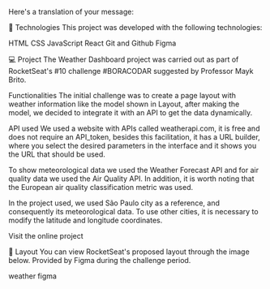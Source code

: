 Here's a translation of your message:

🚀 Technologies
This project was developed with the following technologies:

HTML
CSS
JavaScript
React
Git and Github
Figma

💻 Project
The Weather Dashboard project was carried out as part of RocketSeat's #10 challenge #BORACODAR suggested by Professor Mayk Brito.

Functionalities
The initial challenge was to create a page layout with weather information like the model shown in Layout, after making the model, we decided to integrate it with an API to get the data dynamically.

API used
We used a website with APIs called weatherapi.com, it is free and does not require an API_token, besides this facilitation, it has a URL builder, where you select the desired parameters in the interface and it shows you the URL that should be used.

To show meteorological data we used the Weather Forecast API and for air quality data we used the Air Quality API. In addition, it is worth noting that the European air quality classification metric was used.

In the project used, we used São Paulo city as a reference, and consequently its meteorological data. To use other cities, it is necessary to modify the latitude and longitude coordinates.

Visit the online project

🔖 Layout
You can view RocketSeat's proposed layout through the image below. Provided by Figma during the challenge period.

weather figma
